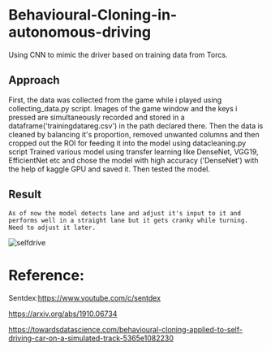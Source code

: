 # Behavioural-Cloning-in-autonomous-driving

Using CNN to mimic the driver based on training data from Torcs.

## Approach 
  First, the data was collected from the game while i played using collecting_data.py script. Images of the game window and the keys i pressed are simultaneously recorded and stored in a dataframe('trainingdatareg.csv') in the path declared there.
  Then the data is cleaned by balancing it's proportion, removed unwanted columns and then cropped out the ROI for feeding it into the model using datacleaning.py script
  Trained various model using transfer learning like DenseNet, VGG19, EfficientNet etc and chose the model with high accuracy ('DenseNet') with the help of kaggle GPU and saved it.
  Then tested the model.
  
  ## Result
    As of now the model detects lane and adjust it's input to it and performs well in a straight lane but it gets cranky while turning. Need to adjust it later.

![selfdrive](https://user-images.githubusercontent.com/72936645/146306891-0323ee95-d889-4a07-a60c-04fb2f9405e3.gif)

# Reference:
  Sentdex:https://www.youtube.com/c/sentdex
  
  https://arxiv.org/abs/1910.06734
  
  https://towardsdatascience.com/behavioural-cloning-applied-to-self-driving-car-on-a-simulated-track-5365e1082230
  

